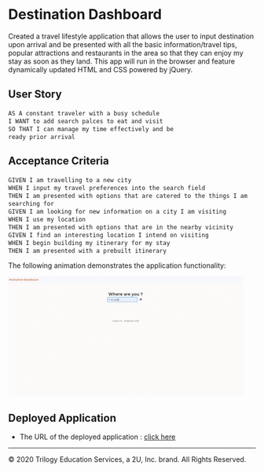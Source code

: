 # Destination Dashboard

Created a travel lifestyle application that allows the user to input destination upon arrival and be presented with all the basic information/travel tips, popular attractions and restaurants in the area so that they can enjoy my stay as soon as they land. This app will run in the browser and feature dynamically updated HTML and CSS powered by jQuery.



## User Story

```
AS A constant traveler with a busy schedule
I WANT to add search palces to eat and visit 
SO THAT I can manage my time effectively and be
ready prior arrival

```


## Acceptance Criteria

```
GIVEN I am travelling to a new city
WHEN I input my travel preferences into the search field
THEN I am presented with options that are catered to the things I am searching for
GIVEN I am looking for new information on a city I am visiting
WHEN I use my location
THEN I am presented with options that are in the nearby vicinity
GIVEN I find an interesting location I intend on visiting
WHEN I begin building my itinerary for my stay
THEN I am presented with a prebuilt itinerary

```


The following animation demonstrates the application functionality:

![destination dashboard demo](./assets/destinationDemo.gif)

## Deployed Application

* The URL of the deployed application : [click here](https://adilh621.github.io/Destination-Dashboard/dashboard.html)


- - -
© 2020 Trilogy Education Services, a 2U, Inc. brand. All Rights Reserved.